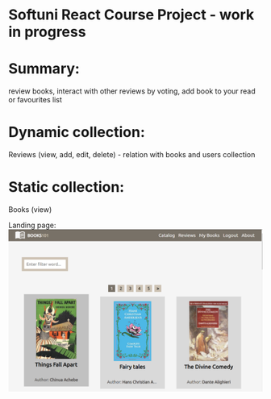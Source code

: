 # Softuni React Course Project - work in progress

# Summary:
review books, interact with other reviews by voting, add book to your read or favourites list

# Dynamic collection:
Reviews (view, add, edit, delete) - relation with books and users collection

# Static collection:
Books (view)

Landing page:
![](./app%20wip.png)